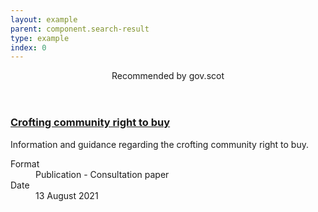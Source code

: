 ```yaml
---
layout: example
parent: component.search-result
type: example
index: 0
---
```

<div class="ds_search-result  ds_search-result--promoted">
    <div class="ds_search-result--promoted-content">
        <header class="ds_search-result--promoted-title">Recommended by gov.scot</header>
        <h3 class="ds_search-result__title">
            <a class="ds_search-result__link" href="#">Crofting community right to buy</a>
        </h3>
        <p class="ds_search-result__summary">Information and guidance regarding the crofting community right to buy.</p>
        <dl class="ds_metadata ds_search-result__metadata  ds_metadata--inline">
            <div class="ds_metadata__item">
                <dt class="ds_metadata__key visually-hidden">Format</dt>
                <dd class="ds_metadata__value">Publication - Consultation paper</dd>
            </div>
            <div class="ds_metadata__item">
                <dt class="ds_metadata__key visually-hidden">Date</dt>
                <dd class="ds_metadata__value">13 August 2021</dd>
            </div>
        </dl>
    </div>
</div>